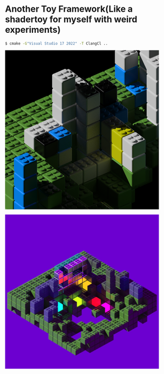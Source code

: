 # Another Toy Framework(Like a shadertoy for myself with weird experiments)

```sh
$ cmake -G"Visual Studio 17 2022" -T ClangCl ..
```


![Figure 1](/images/s0.png)

![Figure 1](/images/s1.jpg)
